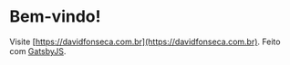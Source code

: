 # Bem-vindo!

Visite [https://davidfonseca.com.br](https://davidfonseca.com.br).
Feito com [GatsbyJS](https://www.gatsbyjs.com/).
